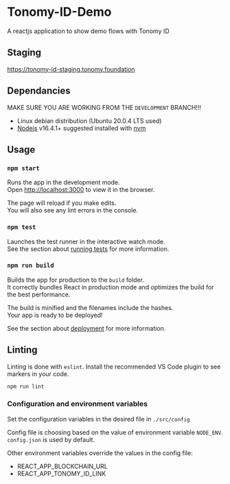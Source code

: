 # Tonomy-ID-Demo

A reactjs application to show demo flows with Tonomy ID

## Staging

<https://tonomy-id-staging.tonomy.foundation>

## Dependancies

MAKE SURE YOU ARE WORKING FROM THE `DEVELOPMENT` BRANCH!!!

- Linux debian distribution (Ubuntu 20.0.4 LTS used)
- [Nodejs](https://nodejs.org) v16.4.1+ suggested installed with [nvm](https://github.com/nvm-sh/nvm)

## Usage

### `npm start`

Runs the app in the development mode.\
Open [http://localhost:3000](http://localhost:3000) to view it in the browser.

The page will reload if you make edits.\
You will also see any lint errors in the console.

### `npm test`

Launches the test runner in the interactive watch mode.\
See the section about [running tests](https://facebook.github.io/create-react-app/docs/running-tests) for more information.

### `npm run build`

Builds the app for production to the `build` folder.\
It correctly bundles React in production mode and optimizes the build for the best performance.

The build is minified and the filenames include the hashes.\
Your app is ready to be deployed!

See the section about [deployment](https://facebook.github.io/create-react-app/docs/deployment) for more information.

## Linting

Linting is done with `eslint`. Install the recommended VS Code plugin to see markers in your code.

```bash
npm run lint
```

### Configuration and environment variables

Set the configuration variables in the desired file in `./src/config`

Config file is choosing based on the value of environment variable `NODE_ENV`. `config.json` is used by default.

Other environment variables override the values in the config file:

- REACT_APP_BLOCKCHAIN_URL
- REACT_APP_TONOMY_ID_LINK
